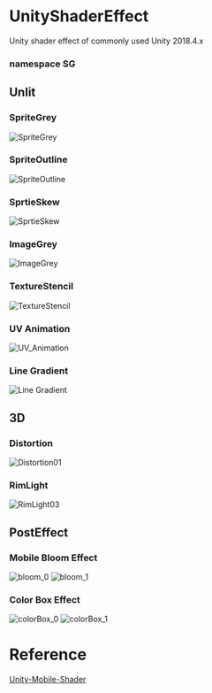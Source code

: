 # UnityShaderEffect
Unity shader effect of commonly used
Unity 2018.4.x

### namespace SG

## Unlit

### SpriteGrey

![SpriteGrey](images/SpriteGrey.PNG)

### SpriteOutline

![SpriteOutline](images/SpriteOutline.PNG)

### SprtieSkew

![SprtieSkew](images/SprtieSkew.PNG)

### ImageGrey

![ImageGrey](images/ImageGrey.PNG)

### TextureStencil

![TextureStencil](images/TextureStencil.PNG)

### UV Animation

![UV_Animation](images/UV_Animation.gif)

### Line Gradient

![Line Gradient](images/LineGradient.PNG)


## 3D

### Distortion

![Distortion01](images/Distortion01.gif)

### RimLight

![RimLight03](images/RimLight03.PNG)

## PostEffect

### Mobile Bloom Effect

![bloom_0](images/bloom_0.PNG)
![bloom_1](images/bloom_1.PNG)

### Color Box Effect

![colorBox_0](images/colorBox_0.PNG)
![colorBox_1](images/colorBox_1.PNG)

# Reference

[Unity-Mobile-Shader](https://github.com/QianMo/Unity-Mobile-Shader)




